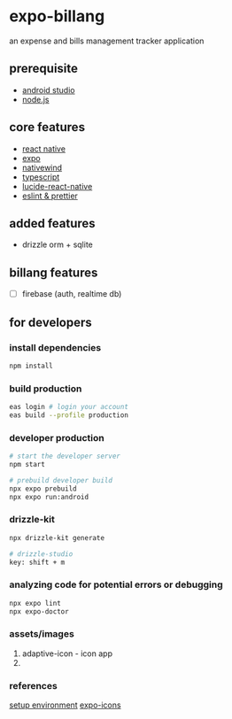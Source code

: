 # expo-billang

an expense and bills management tracker application

## prerequisite

- [android studio](https://developer.android.com/)
- [node.js](https://nodejs.org/en)

## core features

- [react native](https://reactnative.dev/)
- [expo](https://expo.dev/)
- [nativewind](https://www.nativewind.dev/)
- [typescript](https://www.typescriptlang.org/)
- [lucide-react-native](https://lucide.dev/guide/packages/lucide-react-native)
- [eslint & prettier](https://docs.expo.dev/guides/using-eslint/)

## added features

- drizzle orm + sqlite

## billang features

- [ ] firebase (auth, realtime db)

## for developers

### install dependencies

```bash
npm install
```

### build production

```bash
eas login # login your account
eas build --profile production
```

### developer production

```bash
# start the developer server
npm start

# prebuild developer build
npx expo prebuild
npx expo run:android
```

### drizzle-kit

```bash
npx drizzle-kit generate

# drizzle-studio
key: shift + m
```

### analyzing code for potential errors or debugging

```bash
npx expo lint
npx expo-doctor
```

### assets/images
1. adaptive-icon - icon app
2. 


### references

[setup environment](https://docs.expo.dev/get-started/set-up-your-environment/)
[expo-icons](https://icons.expo.fyi/)
